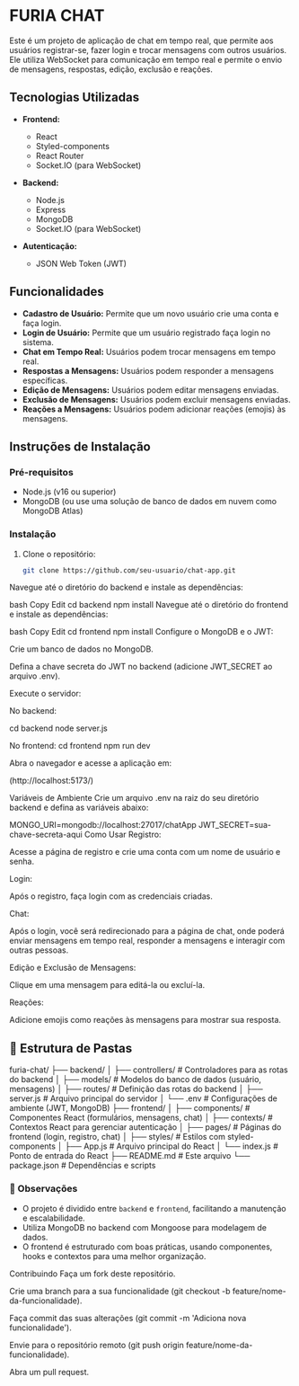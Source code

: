 # FURIA CHAT

Este é um projeto de aplicação de chat em tempo real, que permite aos usuários registrar-se, fazer login e trocar mensagens com outros usuários. Ele utiliza WebSocket para comunicação em tempo real e permite o envio de mensagens, respostas, edição, exclusão e reações.

## Tecnologias Utilizadas

- **Frontend:**
  - React
  - Styled-components
  - React Router
  - Socket.IO (para WebSocket)
  
- **Backend:**
  - Node.js
  - Express
  - MongoDB
  - Socket.IO (para WebSocket)
  
- **Autenticação:**
  - JSON Web Token (JWT)

## Funcionalidades

- **Cadastro de Usuário:** Permite que um novo usuário crie uma conta e faça login.
- **Login de Usuário:** Permite que um usuário registrado faça login no sistema.
- **Chat em Tempo Real:** Usuários podem trocar mensagens em tempo real.
- **Respostas a Mensagens:** Usuários podem responder a mensagens específicas.
- **Edição de Mensagens:** Usuários podem editar mensagens enviadas.
- **Exclusão de Mensagens:** Usuários podem excluir mensagens enviadas.
- **Reações a Mensagens:** Usuários podem adicionar reações (emojis) às mensagens.

## Instruções de Instalação

### Pré-requisitos

- Node.js (v16 ou superior)
- MongoDB (ou use uma solução de banco de dados em nuvem como MongoDB Atlas)

### Instalação

1. Clone o repositório:

   ```bash
   git clone https://github.com/seu-usuario/chat-app.git
Navegue até o diretório do backend e instale as dependências:

bash
Copy
Edit
cd backend
npm install
Navegue até o diretório do frontend e instale as dependências:

bash
Copy
Edit
cd frontend
npm install
Configure o MongoDB e o JWT:

Crie um banco de dados no MongoDB.

Defina a chave secreta do JWT no backend (adicione JWT_SECRET ao arquivo .env).

Execute o servidor:

No backend:

cd backend
node server.js

No frontend:
cd frontend
npm run dev

Abra o navegador e acesse a aplicação em:

(http://localhost:5173/)

Variáveis de Ambiente
Crie um arquivo .env na raiz do seu diretório backend e defina as variáveis abaixo:

MONGO_URI=mongodb://localhost:27017/chatApp
JWT_SECRET=sua-chave-secreta-aqui
Como Usar
Registro:

Acesse a página de registro e crie uma conta com um nome de usuário e senha.

Login:

Após o registro, faça login com as credenciais criadas.

Chat:

Após o login, você será redirecionado para a página de chat, onde poderá enviar mensagens em tempo real, responder a mensagens e interagir com outras pessoas.

Edição e Exclusão de Mensagens:

Clique em uma mensagem para editá-la ou excluí-la.

Reações:

Adicione emojis como reações às mensagens para mostrar sua resposta.

## 📁 Estrutura de Pastas

furia-chat/
├── backend/
│   ├── controllers/    # Controladores para as rotas do backend
│   ├── models/         # Modelos do banco de dados (usuário, mensagens)
│   ├── routes/         # Definição das rotas do backend
│   ├── server.js       # Arquivo principal do servidor
│   └── .env            # Configurações de ambiente (JWT, MongoDB)
├── frontend/
│   ├── components/     # Componentes React (formulários, mensagens, chat)
│   ├── contexts/       # Contextos React para gerenciar autenticação
│   ├── pages/          # Páginas do frontend (login, registro, chat)
│   ├── styles/         # Estilos com styled-components
│   ├── App.js          # Arquivo principal do React
│   └── index.js        # Ponto de entrada do React
├── README.md           # Este arquivo
└── package.json        # Dependências e scripts


### 📝 Observações
- O projeto é dividido entre `backend` e `frontend`, facilitando a manutenção e escalabilidade.
- Utiliza MongoDB no backend com Mongoose para modelagem de dados.
- O frontend é estruturado com boas práticas, usando componentes, hooks e contextos para uma melhor organização.

Contribuindo
Faça um fork deste repositório.

Crie uma branch para a sua funcionalidade (git checkout -b feature/nome-da-funcionalidade).

Faça commit das suas alterações (git commit -m 'Adiciona nova funcionalidade').

Envie para o repositório remoto (git push origin feature/nome-da-funcionalidade).

Abra um pull request.

